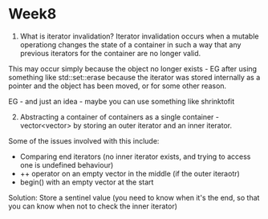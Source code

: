 # Week8

1. What is iterator invalidation?
Iterator invalidation occurs when a mutable operationg changes the state of a container in such a 
way that any previous iterators for the container are no longer valid.

This may occur simply because the object no longer exists - EG after using something like
std::set::erase because the iterator was stored internally as a pointer and the object has been
moved, or for some other reason.

EG - and just an idea - maybe you can use something like shrinktofit

2. Abstracting a container of containers as a single container - vector<vector<int>>
by storing an outer iterator and an inner iterator.

Some of the issues involved with this include:
- Comparing end iterators 
(no inner iterator exists, and trying to access one is undefined behaviour)
- ++ operator on an empty vector in the middle (if the outer iteraotr)
- begin() with an empty vector at the start

Solution: Store a sentinel value (you need to know when it's the end, so that you can know when 
not to check the inner iterator)
